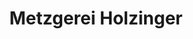 ---
title: "Metzgerei Holzinger"
url: /kirchberg-an-der-jagst/metzgerei-holzinger/
shop: Metzgerei
---